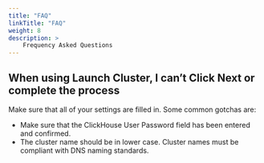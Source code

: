 ```yaml
---
title: "FAQ"
linkTitle: "FAQ"
weight: 8
description: >
    Frequency Asked Questions
---
```

## When using Launch Cluster, I can’t Click Next or complete the process

Make sure that all of your settings are filled in.  Some common gotchas are:

* Make sure that the ClickHouse User Password field has been entered and confirmed.
* The cluster name should be in lower case.  Cluster names must be compliant with DNS naming standards.